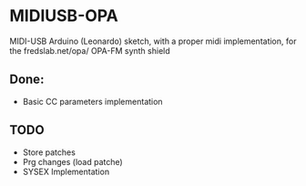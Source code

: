 # MIDIUSB-OPA

MIDI-USB Arduino (Leonardo) sketch, 
with a proper midi implementation, for the fredslab.net/opa/ OPA-FM synth shield


Done:
--
 - Basic CC parameters implementation

TODO
--
 - Store patches
 - Prg changes (load patche)
 - SYSEX Implementation 
